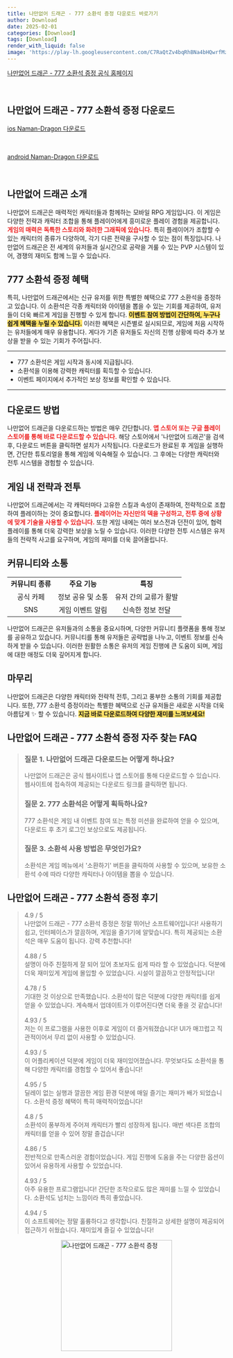 ```yaml
---
title: 나만없어 드래곤 - 777 소환석 증정 다운로드 바로가기
author: Download
date: 2025-02-01
categories: [Download]
tags: [Download]
render_with_liquid: false
image: 'https://play-lh.googleusercontent.com/C7RaQtZv4bqRhBNa4bHQwrfMzgeo-EcfJ0XwwSqSEj3l5PXgpiH-5NcR8nHiUlcnTnwm=s256-rw'
---
```

<p><a class='click-button' title='나만없어 드래곤 - 777 소환석 증정' href='https://game.naver.com/lounge/Naman_Dragon/home' rel='nofollow'>나만없어 드래곤 - 777 소환석 증정 공식 홈페이지</a></p><br>
<h2 id='나만없어 드래곤 - 777 소환석 증정_다운로드'>나만없어 드래곤 - 777 소환석 증정 다운로드</h2>
<p><a class="click-button ios" title="Naman-Dragon 다운로드" href="https://apps.apple.com/kr/app/%EB%82%98%EB%A7%8C%EC%97%86%EC%96%B4-%EB%93%9C%EB%9E%98%EA%B3%A4-777-%EC%86%8C%ED%99%98%EC%84%9D-%EC%A6%9D%EC%A0%95/id6535669645" rel="nofollow">ios Naman-Dragon 다운로드</a></p><br>
<p><a class="click-button android" title="Naman-Dragon 다운로드" href="https://play.google.comhttps://play.google.com/store/apps/details?id=com.gamerepublicko.google.namandragon" rel="nofollow">android Naman-Dragon 다운로드</a></p><br>


<h2 id='나만없어드래곤소개'>나만없어 드래곤 소개</h2>

<p>나만없어 드래곤은 매력적인 캐릭터들과 함께하는 모바일 RPG 게임입니다. 이 게임은 다양한 전략과 캐릭터 조합을 통해 플레이어에게 흥미로운 플레이 경험을 제공합니다. <b><span style="color: #ee2323;">게임의 매력은 독특한 스토리와 화려한 그래픽에 있습니다.</span></b> 특히 플레이어가 조합할 수 있는 캐릭터의 종류가 다양하여, 각기 다른 전략을 구사할 수 있는 점이 특징입니다. 나만없어 드래곤은 전 세계의 유저들과 실시간으로 공략을 겨룰 수 있는 PVP 시스템이 있어, 경쟁의 재미도 함께 느낄 수 있습니다.</p>

<h2 id='777소환석증정혜택'>777 소환석 증정 혜택</h2>

<p>특히, 나만없어 드래곤에서는 신규 유저를 위한 특별한 혜택으로 777 소환석을 증정하고 있습니다. 이 소환석은 각종 캐릭터와 아이템을 뽑을 수 있는 기회를 제공하여, 유저들이 더욱 빠르게 게임을 진행할 수 있게 합니다. <b><span style="background-color: #ffe066;">이벤트 참여 방법이 간단하여, 누구나 쉽게 혜택을 누릴 수 있습니다.</span></b> 이러한 혜택은 시즌별로 실시되므로, 게임에 처음 시작하는 유저들에게 매우 유용합니다. 게다가 기존 유저들도 자신의 진행 상황에 따라 추가 보상을 받을 수 있는 기회가 주어집니다.</p>

<hr />

<ul>
    <li>777 소환석은 게임 시작과 동시에 지급됩니다.</li>
    <li>소환석을 이용해 강력한 캐릭터를 획득할 수 있습니다.</li>
    <li>이벤트 페이지에서 추가적인 보상 정보를 확인할 수 있습니다.</li>
</ul>

<hr />

<h2 id='다운로드방법'>다운로드 방법</h2>

<p>나만없어 드래곤을 다운로드하는 방법은 매우 간단합니다. <b><span style="color: #ee2323;">앱 스토어 또는 구글 플레이스토어를 통해 바로 다운로드할 수 있습니다.</span></b> 해당 스토어에서 '나만없어 드래곤'을 검색 후, 다운로드 버튼을 클릭하면 설치가 시작됩니다. 다운로드가 완료된 후 게임을 실행하면, 간단한 튜토리얼을 통해 게임에 익숙해질 수 있습니다. 그 후에는 다양한 캐릭터와 전투 시스템을 경험할 수 있습니다.</p>

<h2 id='게임내전략과전투'>게임 내 전략과 전투</h2>

<p>나만없어 드래곤에서는 각 캐릭터마다 고유한 스킬과 속성이 존재하여, 전략적으로 조합하여 플레이하는 것이 중요합니다. <b><span style="color: #ee2323;">플레이어는 자신만의 덱을 구성하고, 전투 중에 상황에 맞게 기술을 사용할 수 있습니다.</span></b> 또한 게임 내에는 여러 보스전과 던전이 있어, 협력 플레이를 통해 더욱 강력한 보상을 노릴 수 있습니다. 이러한 다양한 전투 시스템은 유저들의 전략적 사고를 요구하며, 게임의 재미를 더욱 끌어올립니다.</p>

<h2 id='커뮤니티와소통'>커뮤니티와 소통</h2>

<table>
    <tr>
        <td style="text-align: center; height: 17px;"><b>커뮤니티 종류</b></td>
        <td style="text-align: center; height: 17px;"><b>주요 기능</b></td>
        <td style="text-align: center; height: 17px;"><b>특징</b></td>
    </tr>
    <tr>
        <td style="text-align: center; height: 17px;">공식 카페</td>
        <td style="text-align: center; height: 17px;">정보 공유 및 소통</td>
        <td style="text-align: center; height: 17px;">유저 간의 교류가 활발</td>
    </tr>
    <tr>
        <td style="text-align: center; height: 17px;">SNS</td>
        <td style="text-align: center; height: 17px;">게임 이벤트 알림</td>
        <td style="text-align: center; height: 17px;">신속한 정보 전달</td>
    </tr>
</table>

<p>나만없어 드래곤은 유저들과의 소통을 중요시하며, 다양한 커뮤니티 플랫폼을 통해 정보를 공유하고 있습니다. 커뮤니티를 통해 유저들은 공략법을 나누고, 이벤트 정보를 신속하게 받을 수 있습니다. 이러한 원활한 소통은 유저의 게임 진행에 큰 도움이 되며, 게임에 대한 애정도 더욱 깊어지게 합니다.</p>

<h2 id='마무리'>마무리</h2>

<p>나만없어 드래곤은 다양한 캐릭터와 전략적 전투, 그리고 풍부한 소통의 기회를 제공합니다. 또한, 777 소환석 증정이라는 특별한 혜택으로 신규 유저들은 새로운 시작을 더욱 아름답게 ✨ 할 수 있습니다. <b><span style="background-color: #ffe066;">지금 바로 다운로드하여 다양한 재미를 느껴보세요!</span></b></p>


<h2 id='나만없어 드래곤 - 777 소환석 증정_자주_찾는_FAQ'>나만없어 드래곤 - 777 소환석 증정 자주 찾는 FAQ</h2>
<div itemscope="" itemtype="https://schema.org/FAQPage"> 
<blockquote> 
<div itemscope="" itemprop="mainEntity" itemtype="https://schema.org/Question"> 
<h3 itemprop="name">질문 1. 나만없어 드래곤 다운로드는 어떻게 하나요?</h3> 
<div itemscope="" itemprop="acceptedAnswer" itemtype="https://schema.org/Answer"> 
<span itemprop="text"> 
<p>나만없어 드래곤은 공식 웹사이트나 앱 스토어를 통해 다운로드할 수 있습니다. 웹사이트에 접속하여 제공되는 다운로드 링크를 클릭하면 됩니다.</p> 
</span> 
</div> 
</div> 

<div itemscope="" itemprop="mainEntity" itemtype="https://schema.org/Question"> 
<h3 itemprop="name">질문 2. 777 소환석은 어떻게 획득하나요?</h3> 
<div itemscope="" itemprop="acceptedAnswer" itemtype="https://schema.org/Answer"> 
<span itemprop="text"> 
<p>777 소환석은 게임 내 이벤트 참여 또는 특정 미션을 완료하여 얻을 수 있으며, 다운로드 후 초기 로그인 보상으로도 제공됩니다.</p> 
</span> 
</div> 
</div> 

<div itemscope="" itemprop="mainEntity" itemtype="https://schema.org/Question"> 
<h3 itemprop="name">질문 3. 소환석 사용 방법은 무엇인가요?</h3> 
<div itemscope="" itemprop="acceptedAnswer" itemtype="https://schema.org/Answer"> 
<span itemprop="text"> 
<p>소환석은 게임 메뉴에서 '소환하기' 버튼을 클릭하여 사용할 수 있으며, 보유한 소환석 수에 따라 다양한 캐릭터나 아이템을 뽑을 수 있습니다.</p> 
</span> 
</div> 
</div> 
</blockquote> 
</div>
<h2 id='나만없어 드래곤 - 777 소환석 증정_후기'>나만없어 드래곤 - 777 소환석 증정 후기</h2>
<div itemscope itemtype="https://schema.org/Product">
  <blockquote>
  <div itemprop="review" itemscope itemtype="https://schema.org/Review">
      <div itemprop="reviewRating" itemscope itemtype="https://schema.org/Rating"> <span itemprop="ratingValue">4.9</span> / <span itemprop="bestRating">5</span> </div>
      <span itemprop="reviewBody">나만없어 드래곤 - 777 소환석 증정은 정말 뛰어난 소프트웨어입니다! 사용하기 쉽고, 인터페이스가 깔끔하며, 게임을 즐기기에 알맞습니다. 특히 제공되는 소환석은 매우 도움이 됩니다. 강력 추천합니다!</span>
  </div>
  <br>
  <div itemprop="review" itemscope itemtype="https://schema.org/Review">
      <div itemprop="reviewRating" itemscope itemtype="https://schema.org/Rating"> <span itemprop="ratingValue">4.88</span> / <span itemprop="bestRating">5</span> </div>
      <span itemprop="reviewBody">설명이 아주 친절하게 잘 되어 있어 초보자도 쉽게 따라 할 수 있었습니다. 덕분에 더욱 재미있게 게임에 몰입할 수 있었습니다. 시설이 깔끔하고 안정적입니다!</span>
  </div>
  <br>
  <div itemprop="review" itemscope itemtype="https://schema.org/Review">
      <div itemprop="reviewRating" itemscope itemtype="https://schema.org/Rating"> <span itemprop="ratingValue">4.78</span> / <span itemprop="bestRating">5</span> </div>
      <span itemprop="reviewBody">기대한 것 이상으로 만족했습니다. 소환석이 많은 덕분에 다양한 캐릭터를 쉽게 얻을 수 있었습니다. 계속해서 업데이트가 이루어진다면 더욱 좋을 것 같습니다!</span>
  </div>
  <br>
  <div itemprop="review" itemscope itemtype="https://schema.org/Review">
      <div itemprop="reviewRating" itemscope itemtype="https://schema.org/Rating"> <span itemprop="ratingValue">4.93</span> / <span itemprop="bestRating">5</span> </div>
      <span itemprop="reviewBody">저는 이 프로그램을 사용한 이후로 게임이 더 즐거워졌습니다! UI가 매끄럽고 직관적이어서 무리 없이 사용할 수 있었습니다.</span>
  </div>
  <br>
  <div itemprop="review" itemscope itemtype="https://schema.org/Review">
      <div itemprop="reviewRating" itemscope itemtype="https://schema.org/Rating"> <span itemprop="ratingValue">4.93</span> / <span itemprop="bestRating">5</span> </div>
      <span itemprop="reviewBody">이 어플리케이션 덕분에 게임이 더욱 재미있어졌습니다. 무엇보다도 소환석을 통해 다양한 캐릭터를 경험할 수 있어서 좋습니다!</span>
  </div>
  <br>
  <div itemprop="review" itemscope itemtype="https://schema.org/Review">
      <div itemprop="reviewRating" itemscope itemtype="https://schema.org/Rating"> <span itemprop="ratingValue">4.95</span> / <span itemprop="bestRating">5</span> </div>
      <span itemprop="reviewBody">딜레이 없는 실행과 깔끔한 게임 환경 덕분에 매일 즐기는 재미가 배가 되었습니다. 소환석 증정 혜택이 특히 매력적이었습니다!</span>
  </div>
  <br>
  <div itemprop="review" itemscope itemtype="https://schema.org/Review">
      <div itemprop="reviewRating" itemscope itemtype="https://schema.org/Rating"> <span itemprop="ratingValue">4.8</span> / <span itemprop="bestRating">5</span> </div>
      <span itemprop="reviewBody">소환석이 풍부하게 주어져 캐릭터가 빨리 성장하게 됩니다. 매번 색다른 조합의 캐릭터를 얻을 수 있어 정말 즐겁습니다!</span>
  </div>
  <br>
  <div itemprop="review" itemscope itemtype="https://schema.org/Review">
      <div itemprop="reviewRating" itemscope itemtype="schema/Rating"> <span itemprop="ratingValue">4.86</span> / <span itemprop="bestRating">5</span> </div>
      <span itemprop="reviewBody">전반적으로 만족스러운 경험이었습니다. 게임 진행에 도움을 주는 다양한 옵션이 있어서 유용하게 사용할 수 있었습니다.</span>
  </div>
  <br>
  <div itemprop="review" itemscope itemtype="https://schema.org/Review">
      <div itemprop="reviewRating" itemscope itemtype="https://schema.org/Rating"> <span itemprop="ratingValue">4.93</span> / <span itemprop="bestRating">5</span> </div>
      <span itemprop="reviewBody">아주 유용한 프로그램입니다! 간단한 조작으로도 많은 재미를 느낄 수 있었습니다. 소환석도 넘치는 느낌이라 특히 좋았습니다.</span>
  </div>
  <br>
  <div itemprop="review" itemscope itemtype="https://schema.org/Review">
      <div itemprop="reviewRating" itemscope itemtype="https://schema.org/Rating"> <span itemprop="ratingValue">4.94</span> / <span itemprop="bestRating">5</span> </div>
      <span itemprop="reviewBody">이 소프트웨어는 정말 훌륭하다고 생각합니다. 친절하고 상세한 설명이 제공되어 접근하기 쉬웠습니다. 재미있게 즐길 수 있었습니다!</span>
  </div>
  </blockquote>
</div>
<figure class="image" style="display: flex; justify-content: center; align-items: center; margin: 0;"><img src="https://play-lh.googleusercontent.com/C7RaQtZv4bqRhBNa4bHQwrfMzgeo-EcfJ0XwwSqSEj3l5PXgpiH-5NcR8nHiUlcnTnwm=s256-rw" alt="나만없어 드래곤 - 777 소환석 증정" width="256" height="256" style="max-width: 100%; height: auto;"></figure>